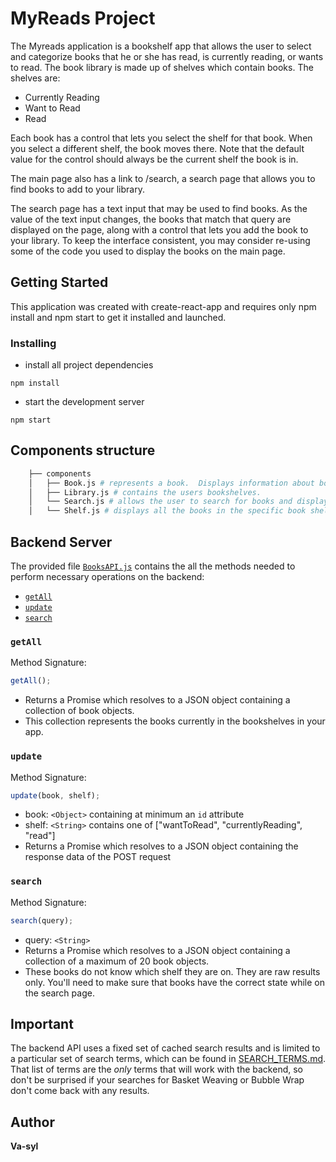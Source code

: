 # MyReads Project

The Myreads application is a bookshelf app that allows the user to select and categorize books that he or she has read, is currently reading, or wants to read. The book library is made up of shelves which contain books.  The shelves are: 
- Currently Reading
- Want to Read
- Read

Each book has a control that lets you select the shelf for that book. When you select a different shelf, the book moves there. Note that the default value for the control should always be the current shelf the book is in.

The main page also has a link to /search, a search page that allows you to find books to add to your library.

The search page has a text input that may be used to find books. As the value of the text input changes, the books that match that query are displayed on the page, along with a control that lets you add the book to your library. To keep the interface consistent, you may consider re-using some of the code you used to display the books on the main page.

## Getting Started
This application was created with create-react-app and requires only npm install and npm start to get it installed and launched.

### Installing
- install all project dependencies
```
npm install
```
- start the development server 
```
npm start
```

## Components structure

```bash
    ├── components
    │   ├── Book.js # represents a book.  Displays information about book. 
    │   ├── Library.js # contains the users bookshelves.
    │   └── Search.js # allows the user to search for books and displays all book results
    │   └── Shelf.js # displays all the books in the specific book shelf
```

## Backend Server

The provided file [`BooksAPI.js`](src/BooksAPI.js) contains the all the methods needed to perform necessary operations on the backend:

- [`getAll`](#getall)
- [`update`](#update)
- [`search`](#search)

### `getAll`

Method Signature:

```js
getAll();
```

- Returns a Promise which resolves to a JSON object containing a collection of book objects.
- This collection represents the books currently in the bookshelves in your app.

### `update`

Method Signature:

```js
update(book, shelf);
```

- book: `<Object>` containing at minimum an `id` attribute
- shelf: `<String>` contains one of ["wantToRead", "currentlyReading", "read"]
- Returns a Promise which resolves to a JSON object containing the response data of the POST request

### `search`

Method Signature:

```js
search(query);
```

- query: `<String>`
- Returns a Promise which resolves to a JSON object containing a collection of a maximum of 20 book objects.
- These books do not know which shelf they are on. They are raw results only. You'll need to make sure that books have the correct state while on the search page.

## Important

The backend API uses a fixed set of cached search results and is limited to a particular set of search terms, which can be found in [SEARCH_TERMS.md](SEARCH_TERMS.md). That list of terms are the _only_ terms that will work with the backend, so don't be surprised if your searches for Basket Weaving or Bubble Wrap don't come back with any results.

## Author
**Va-syl**
